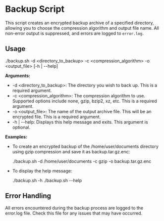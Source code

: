 # Backup Script

This script creates an encrypted backup archive of a specified directory, allowing you to choose the compression algorithm and output file name.  All non-error output is suppressed, and errors are logged to `error.log`.


## Usage

./backup.sh -d <directory_to_backup> -c <compression_algorithm> -o <output_file> [-h | --help]


**Arguments:**

*   -d <directory_to_backup>:  The directory you wish to back up. This is a required argument.
*   -c <compression_algorithm>: The compression algorithm to use.  Supported options include none, gzip, bzip2, xz, etc. This is a required argument.
*   -o <output_file>: The name of the output archive file. This will be an encrypted file. This is a required argument.
*   -h | --help: Displays this help message and exits. This argument is optional.

**Examples:**

*   To create an encrypted backup of the /home/user/documents directory using gzip compression and save it as backup.tar.gz.enc:

    ./backup.sh -d /home/user/documents -c gzip -o backup.tar.gz.enc

*   To display the help message:

    ./backup.sh -h
    ./backup.sh --help


## Error Handling

All errors encountered during the backup process are logged to the error.log file.  Check this file for any issues that may have occurred.
